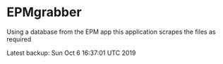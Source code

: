 # EPMgrabber
Using a database from the EPM app this application scrapes the files as required


Latest backup: Sun Oct 6 16:37:01 UTC 2019
